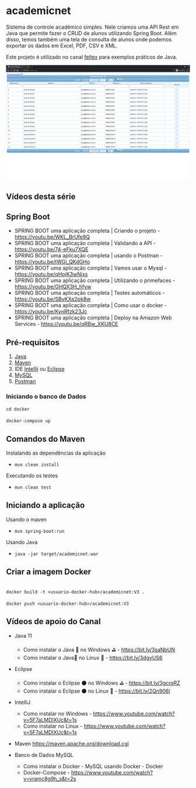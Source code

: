 # academicnet

  Sistema de controle acadêmico simples. Nele criamos uma API Rest em Java que permite fazer o CRUD de alunos utilizando
  Spring Boot. Além disso, temos também uma tela de consulta de alunos onde podemos exportar os dados em Excel, PDF, CSV
  e XML.

  Este projeto é utilizado no canal [feltex](https://www.youtube.com/feltexbr) para exemplos práticos de Java.


![AcademicNet](AcademicNet.png)


## Vídeos desta série


## Spring Boot
- SPRING BOOT uma aplicação completa | Criando o projeto - https://youtu.be/WKL_BrUfe9Q
- SPRING BOOT uma aplicação completa | Validando a API - https://youtu.be/74-eFku7XQE
- SPRING BOOT uma aplicação completa | usando o Postman - https://youtu.be/tWGi_QKdGHo
- SPRING BOOT uma aplicação completa | Vamos usar o Mysql - https://youtu.be/qHpjK3wNjxs
- SPRING BOOT uma aplicação completa | Utilizando o primefaces - https://youtu.be/GHQX3H_hfyw
- SPRING BOOT uma aplicação completa | Testes automáticos - https://youtu.be/SBvKXe2pk8w
- SPRING BOOT uma aplicação completa | Como usar o docker - https://youtu.be/KynRfzk23Jc
- SPRING BOOT uma aplicação completa | Deploy na Amazon Web Services - https://youtu.be/qRBw_XKU8CE


## Pré-requisitos

1. [Java](https://youtu.be/_NCt_82M0MA)
1. [Maven](https://youtu.be/P29usdprI-E)
1. IDE [Intellij](https://youtu.be/Wsm3lbY8_bI) ou [Eclipse](https://youtu.be/veXmZJdyouQ)
1. [MySQL](https://youtu.be/vramc8g9h_s)
1. [Postman](https://youtu.be/tWGi_QKdGHo)


### Iniciando o banco de Dados

```
cd docker

docker-compose up

```


## Comandos do Maven

Instalando as dependências da aplicação

- `mvn clean install`

Executando os testes
- `mvn clean test`

## Iniciando a aplicação

Usando o maven

- `mvn spring-boot:run`

Usando Java

- `java -jar target/academicnet.war` 


## Criar a imagem Docker

```

docker build -t <usuario-docker-hub>/academicnet:V3 .

docker push <usuario-docker-hub>/academicnet:V3

```

## Vídeos de apoio do Canal 

- Java 11
   - Como instalar o Java 🍵 no Windows ⛳ - https://bit.ly/3saNbUN
   - Como instalar o Java🍵 no Linux 🐧 - https://bit.ly/3dgyUS6

- Eclipse   
   - Como instalar o Eclipse 🌑 no Windows ⛳ - https://bit.ly/3gcrqRZ  
   - Como instalar o Eclipse 🌑 no Linux 🐧 - https://bit.ly/2Qn906l
   
- IntelliJ
  - Como instalar no Windows -  https://www.youtube.com/watch?v=5F7aLMDlXUc&t=1s
  - Como instalar no Linux - https://www.youtube.com/watch?v=5F7aLMDlXUc&t=1s
  

- Maven
    https://maven.apache.org/download.cgi
    
- Banco de Dados MySQL
    - Como instalar o Docker - MySQL usando Docker -  Docker
    - Docker-Compose - https://www.youtube.com/watch?v=vramc8g9h_s&t=2s
